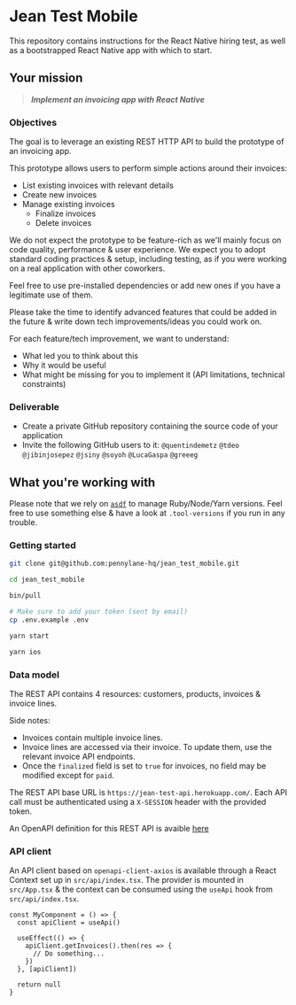 # Jean Test Mobile

This repository contains instructions for the React Native hiring test, as well as a bootstrapped React Native app with which to start.

## Your mission

> ***Implement an invoicing app with React Native***

### Objectives

The goal is to leverage an existing REST HTTP API to build the prototype of an invoicing app.

This prototype allows users to perform simple actions around their invoices:
- List existing invoices with relevant details
- Create new invoices
- Manage existing invoices
  - Finalize invoices
  - Delete invoices

We do not expect the prototype to be feature-rich as we'll mainly focus on code quality, performance & user experience.
We expect you to adopt standard coding practices & setup, including testing, as if you were working on a real application with other coworkers.

Feel free to use pre-installed dependencies or add new ones if you have a legitimate use of them.

Please take the time to identify advanced features that could be added in the future & write down tech improvements/ideas you could work on.

For each feature/tech improvement, we want to understand:
- What led you to think about this
- Why it would be useful
- What might be missing for you to implement it (API limitations, technical constraints)

### Deliverable

- Create a private GitHub repository containing the source code of your application
- Invite the following GitHub users to it: `@quentindemetz` `@tdeo` `@jibinjosepez` `@jsiny` `@soyoh` `@LucaGaspa` `@greeeg`

## What you're working with

Please note that we rely on [`asdf`](https://github.com/asdf-vm/asdf) to manage Ruby/Node/Yarn versions. Feel free to use something else & have a look at `.tool-versions` if you run in any trouble.

### Getting started

```sh
git clone git@github.com:pennylane-hq/jean_test_mobile.git

cd jean_test_mobile

bin/pull

# Make sure to add your token (sent by email)
cp .env.example .env

yarn start

yarn ios
```

### Data model

The REST API contains 4 resources: customers, products, invoices & invoice lines.

Side notes:
- Invoices contain multiple invoice lines.
- Invoice lines are accessed via their invoice. To update them, use the relevant invoice API endpoints.
- Once the `finalized` field is set to `true` for invoices, no field may be modified except for `paid`.

The REST API base URL is `https://jean-test-api.herokuapp.com/`.
Each API call must be authenticated using a `X-SESSION` header with the provided token.

An OpenAPI definition for this REST API is avaible [here](https://jean-test-api.herokuapp.com/api-docs/index.html)

### API client

An API client based on `openapi-client-axios` is available through a React Context set up in `src/api/index.tsx`. The provider is mounted in `src/App.tsx` & the context can be consumed using the `useApi` hook from `src/api/index.tsx`.

```tsx
const MyComponent = () => {
  const apiClient = useApi()

  useEffect(() => {
    apiClient.getInvoices().then(res => {
      // Do something...
    })
  }, [apiClient])

  return null
}
```
